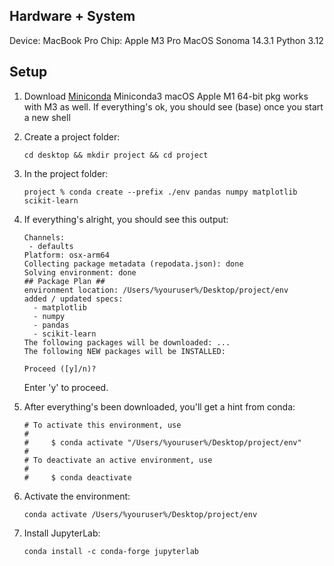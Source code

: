 
## Hardware + System
Device: MacBook Pro
Chip: Apple M3 Pro
MacOS Sonoma 14.3.1
Python 3.12   
## Setup
1. Download [Miniconda](https://docs.anaconda.com/free/miniconda/)
   Miniconda3 macOS Apple M1 64-bit pkg works with M3 as well.
   If everything's ok, you should see (base) once you start a new shell
2. Create a project folder:
   ```
   cd desktop && mkdir project && cd project
   ```
3. In the project folder:
   ```
   project % conda create --prefix ./env pandas numpy matplotlib scikit-learn
   ```
4. If everything's alright, you should see this output:
   
   ```
   Channels:
    - defaults
   Platform: osx-arm64
   Collecting package metadata (repodata.json): done
   Solving environment: done
   ## Package Plan ##
   environment location: /Users/%youruser%/Desktop/project/env
   added / updated specs:
     - matplotlib
     - numpy
     - pandas
     - scikit-learn
   The following packages will be downloaded: ...
   The following NEW packages will be INSTALLED:
   
   Proceed ([y]/n)? 
   ```
   Enter 'y' to proceed.
5. After everything's been downloaded, you'll get a hint from conda:
   ```
   # To activate this environment, use                                             
   #                                                                               
   #     $ conda activate "/Users/%youruser%/Desktop/project/env"                                                                         
   #                                                                               
   # To deactivate an active environment, use                                      
   #                                                                               
   #     $ conda deactivate  
   ```
   
  6. Activate the environment:
        ```
      conda activate /Users/%youruser%/Desktop/project/env
       ```

  7. Install JupyterLab:
        ```
      conda install -c conda-forge jupyterlab 
      ```
